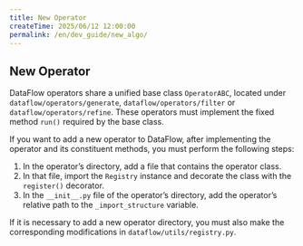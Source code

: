 ```yaml
---
title: New Operator
createTime: 2025/06/12 12:00:00
permalink: /en/dev_guide/new_algo/
---
```


## New Operator

DataFlow operators share a unified base class `OperatorABC`, located under `dataflow/operators/generate`, `dataflow/operators/filter` or `dataflow/operators/refine`. These operators must implement the fixed method `run()` required by the base class.

If you want to add a new operator to DataFlow, after implementing the operator and its constituent methods, you must perform the following steps:

1. In the operator’s directory, add a file that contains the operator class.  
2. In that file, import the `Registry` instance and decorate the class with the `register()` decorator.  
3. In the `__init__.py` file of the operator’s directory, add the operator’s relative path to the `_import_structure` variable.

If it is necessary to add a new operator directory, you must also make the corresponding modifications in `dataflow/utils/registry.py`.
